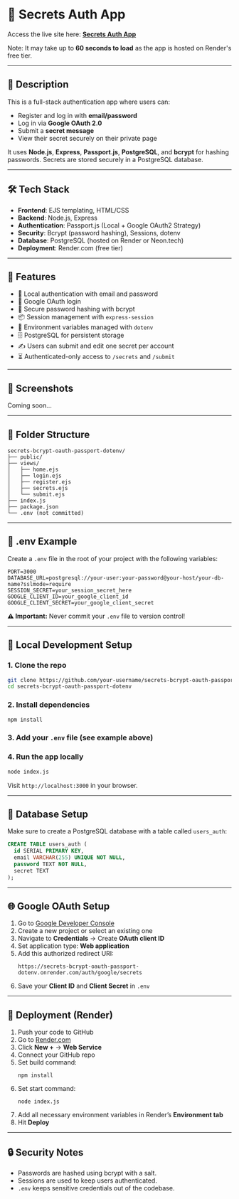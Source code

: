 # 🔐 Secrets Auth App

Access the live site here: **[Secrets Auth App](https://secrets-bcrypt-oauth-passport-dotenv.onrender.com)**

Note: It may take up to **60 seconds to load** as the app is hosted on Render's free tier.

---

## 📜 Description

This is a full-stack authentication app where users can:

- Register and log in with **email/password**
- Log in via **Google OAuth 2.0**
- Submit a **secret message**
- View their secret securely on their private page

It uses **Node.js**, **Express**, **Passport.js**, **PostgreSQL**, and **bcrypt** for hashing passwords. Secrets are stored securely in a PostgreSQL database.

---

## 🛠 Tech Stack

- **Frontend**: EJS templating, HTML/CSS
- **Backend**: Node.js, Express
- **Authentication**: Passport.js (Local + Google OAuth2 Strategy)
- **Security**: Bcrypt (password hashing), Sessions, dotenv
- **Database**: PostgreSQL (hosted on Render or Neon.tech)
- **Deployment**: Render.com (free tier)

---

## 🚀 Features

- 🔐 Local authentication with email and password
- 🔑 Google OAuth login
- 🧂 Secure password hashing with bcrypt
- 📦 Session management with `express-session`
- 🌿 Environment variables managed with `dotenv`
- 🗄️ PostgreSQL for persistent storage
- ✍️ Users can submit and edit one secret per account
- ⏳ Authenticated-only access to `/secrets` and `/submit`

---

## 📸 Screenshots

Coming soon…

---

## 📁 Folder Structure

```
secrets-bcrypt-oauth-passport-dotenv/
├── public/
├── views/
│   ├── home.ejs
│   ├── login.ejs
│   ├── register.ejs
│   ├── secrets.ejs
│   └── submit.ejs
├── index.js
├── package.json
└── .env (not committed)
```

---

## 🔑 .env Example

Create a `.env` file in the root of your project with the following variables:

```env
PORT=3000
DATABASE_URL=postgresql://your-user:your-password@your-host/your-db-name?sslmode=require
SESSION_SECRET=your_session_secret_here
GOOGLE_CLIENT_ID=your_google_client_id
GOOGLE_CLIENT_SECRET=your_google_client_secret
```

**⚠️ Important:** Never commit your `.env` file to version control!

---

## 🧪 Local Development Setup

### 1. Clone the repo

```bash
git clone https://github.com/your-username/secrets-bcrypt-oauth-passport-dotenv.git
cd secrets-bcrypt-oauth-passport-dotenv
```

### 2. Install dependencies

```bash
npm install
```

### 3. Add your `.env` file (see example above)

### 4. Run the app locally

```bash
node index.js
```

Visit `http://localhost:3000` in your browser.

---

## 🧰 Database Setup

Make sure to create a PostgreSQL database with a table called `users_auth`:

```sql
CREATE TABLE users_auth (
  id SERIAL PRIMARY KEY,
  email VARCHAR(255) UNIQUE NOT NULL,
  password TEXT NOT NULL,
  secret TEXT
);
```

---

## 🌐 Google OAuth Setup

1. Go to [Google Developer Console](https://console.developers.google.com/)
2. Create a new project or select an existing one
3. Navigate to **Credentials** → Create **OAuth client ID**
4. Set application type: **Web application**
5. Add this authorized redirect URI:  
   ```
   https://secrets-bcrypt-oauth-passport-dotenv.onrender.com/auth/google/secrets
   ```
6. Save your **Client ID** and **Client Secret** in `.env`

---

## 📡 Deployment (Render)

1. Push your code to GitHub
2. Go to [Render.com](https://render.com/)
3. Click **New +** → **Web Service**
4. Connect your GitHub repo
5. Set build command:  
   ```
   npm install
   ```
6. Set start command:  
   ```
   node index.js
   ```
7. Add all necessary environment variables in Render’s **Environment tab**
8. Hit **Deploy**

---

## 🔒 Security Notes

- Passwords are hashed using bcrypt with a salt.
- Sessions are used to keep users authenticated.
- `.env` keeps sensitive credentials out of the codebase.
